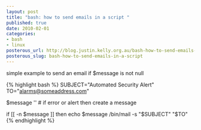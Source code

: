 ```yaml
--- 
layout: post
title: "bash: how to send emails in a script "
published: true
date: 2010-02-01
categories: 
- bash
- linux
posterous_url: http://blog.justin.kelly.org.au/bash-how-to-send-emails-in-a-script
posterous_slug: bash-how-to-send-emails-in-a-script
---
```

simple example to send an email if $message is not null

{% highlight bash %}
SUBJECT="Automated Security Alert" 
TO="alarms@someaddress.com" 
 
$message '' # if error or alert then create a message 
 
if [[ -n $message ]] 
then 
 echo $message 
 /bin/mail -s "$SUBJECT" "$TO"
{% endhighlight %}
